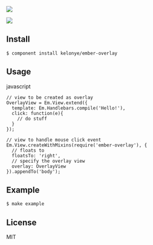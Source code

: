 ![](https://dl.dropbox.com/u/30162278/ember-overlay-left.png)

![](https://dl.dropbox.com/u/30162278/ember-overlay-right.png)


Install
---

    $ component install kelonye/ember-overlay

Usage
---

javascript

```
// view to be created as overlay
OverlayView = Em.View.extend({
  template: Em.Handlebars.compile('Hello!'),
  click: function(e){
    // do stuff
  }
});

// view to handle mouse click event
Em.View.createWithMixins(require('ember-overlay'), {
  // floats to
  floatsTo: 'right',
  // specify the overlay view
  overlay: OverlayView
}).appendTo('body');
```

Example
---

    $ make example

License
---

MIT
